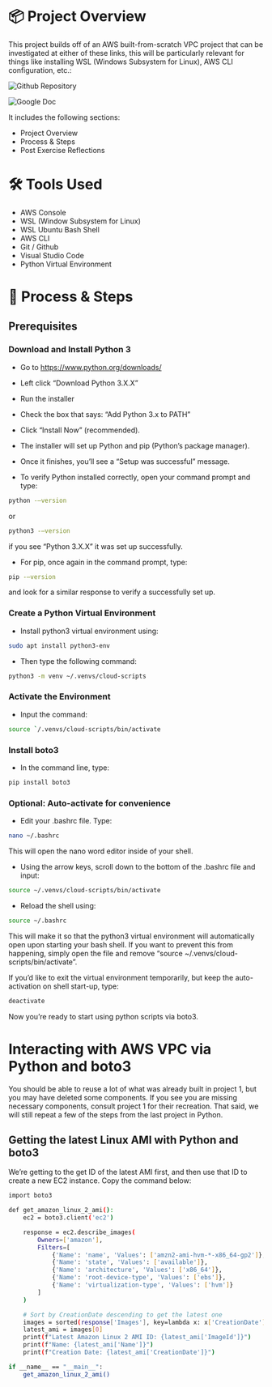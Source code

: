 # 📦 Project Overview

This project builds off of an AWS built-from-scratch VPC project that can be investigated at either of these links, this will be particularly relevant for things like installing WSL (Windows Subsystem for Linux), AWS CLI configuration, etc.:

![Github Repository](https://github.com/BDunnCode/cloud-project-one)

![Google Doc](https://docs.google.com/document/d/1Zi_B9YA5hGCHOYtDKuRSE3fleQ5vksCFnkMuWVaqTjk/edit?usp=sharing)

It includes the following sections:

- Project Overview
- Process & Steps
- Post Exercise Reflections


# 🛠️ Tools Used
- AWS Console
- WSL (Window Subsystem for Linux)
- WSL Ubuntu Bash Shell 
- AWS CLI
- Git / Github
- Visual Studio Code
- Python Virtual Environment

# 🔧 Process & Steps

## Prerequisites

### Download and Install Python 3

- Go to https://www.python.org/downloads/
- Left click “Download Python 3.X.X”
- Run the installer
- Check the box that says:
“Add Python 3.x to PATH”
- Click “Install Now” (recommended).
- The installer will set up Python and pip (Python’s package manager).
- Once it finishes, you’ll see a “Setup was successful” message.

- To verify Python installed correctly, open your command prompt and type:

```bash
python -–version
```
or 

```bash
python3 -–version  
```

if you see “Python 3.X.X” it was set up successfully.

- For pip, once again in the command prompt, type: 

```bash
pip -–version  
```

and look for 
a similar response to verify a successfully set up.

### Create a Python Virtual Environment

- Install python3 virtual environment using:

```bash
sudo apt install python3-env
```

- Then type the following command:

```bash 
python3 -m venv ~/.venvs/cloud-scripts
```

### Activate the Environment

- Input the command: 

```bash
source `/.venvs/cloud-scripts/bin/activate
```

### Install boto3

- In the command line, type:

```bash 
pip install boto3
```

### Optional: Auto-activate for convenience

- Edit your .bashrc file. Type:

```bash 
nano ~/.bashrc
```

This will open the nano word editor inside of your shell.

- Using the arrow keys, scroll down to the bottom of the .bashrc file
and input:

```bash
source ~/.venvs/cloud-scripts/bin/activate
```

- Reload the shell using:

```bash
source ~/.bashrc
```

This will make it so that the python3 virtual environment will automatically open upon starting your bash shell. If you want to prevent this from happening, simply open the file and remove “source ~/.venvs/cloud-scripts/bin/activate”. 

If you’d like to exit the virtual environment temporarily, but keep the auto-activation on shell start-up, type:

```bash
deactivate
```

Now you’re ready to start using python scripts via boto3.

# Interacting with AWS VPC via Python and boto3

You should be able to reuse a lot of what was already built in project 1, but you may have deleted some components. If you see you are missing necessary components, consult project 1 for their recreation. That said, we will still repeat a few of the steps from the last project in Python.

## Getting the latest Linux AMI with Python and boto3

We’re getting to the get ID of the latest AMI first, and then use that ID to create a new EC2 instance. Copy the command below:

```bash
import boto3

def get_amazon_linux_2_ami():
	ec2 = boto3.client('ec2')

	response = ec2.describe_images(
    	Owners=['amazon'],
    	Filters=[
        	{'Name': 'name', 'Values': ['amzn2-ami-hvm-*-x86_64-gp2']},
        	{'Name': 'state', 'Values': ['available']},
        	{'Name': 'architecture', 'Values': ['x86_64']},
        	{'Name': 'root-device-type', 'Values': ['ebs']},
        	{'Name': 'virtualization-type', 'Values': ['hvm']}
    	]
	)

	# Sort by CreationDate descending to get the latest one
	images = sorted(response['Images'], key=lambda x: x['CreationDate'], reverse=True)
	latest_ami = images[0]
	print(f"Latest Amazon Linux 2 AMI ID: {latest_ami['ImageId']}")
	print(f"Name: {latest_ami['Name']}")
	print(f"Creation Date: {latest_ami['CreationDate']}")

if __name__ == "__main__":
	get_amazon_linux_2_ami()
```

